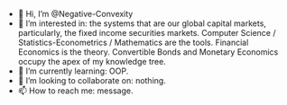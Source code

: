 - 👋 Hi, I’m @Negative-Convexity
- 👀 I’m interested in: the systems that are our global capital markets, particularly, the fixed income securities markets. Computer Science / Statistics-Econometrics / Mathematics are the tools. Financial Economics is the theory. Convertible Bonds and Monetary Economics occupy the apex of my knowledge tree.
- 🌱 I’m currently learning: OOP.
- 💞️ I’m looking to collaborate on: nothing.
- 📫 How to reach me: message.

<!---
Negative-Convexity/Negative-Convexity is a ✨ special ✨ repository because its `README.md` (this file) appears on your GitHub profile.
You can click the Preview link to take a look at your changes.
--->

